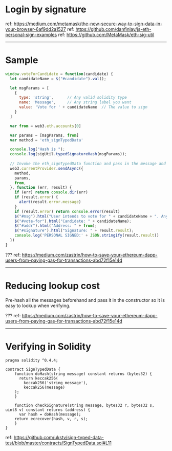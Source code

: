 # Login by signature

ref: https://medium.com/metamask/the-new-secure-way-to-sign-data-in-your-browser-6af9dd2a1527
ref: https://github.com/danfinlay/js-eth-personal-sign-examples
ref: https://github.com/MetaMask/eth-sig-util

---
# Sample

```javascript
window.voteForCandidate = function(candidate) {
  let candidateName = $("#candidate").val();

  let msgParams = [
    {
      type: 'string',      // Any valid solidity type
      name: 'Message',     // Any string label you want
      value: 'Vote for ' + candidateName  // The value to sign
    }
  ]

  var from = web3.eth.accounts[0]

  var params = [msgParams, from]
  var method = 'eth_signTypedData'

  console.log("Hash is ");
  console.log(sigUtil.typedSignatureHash(msgParams));
  
  // Invoke the eth_signTypedData function and pass in the message and account address.
  web3.currentProvider.sendAsync({
    method,
    params,
    from,
  }, function (err, result) {
    if (err) return console.dir(err)
    if (result.error) {
      alert(result.error.message)
    }
    if (result.error) return console.error(result)
    $("#msg").html("User intends to vote for " + candidateName + ". Any one can now submit the vote to the blockchain on behalf of this user. Copy the values");
    $("#vote-for").html("Candidate: " + candidateName);
    $("#addr").html("Address: " + from);
    $("#signature").html("Signature: " + result.result);
    console.log('PERSONAL SIGNED:' + JSON.stringify(result.result))
  })
}
```

???
ref: https://medium.com/zastrin/how-to-save-your-ethereum-dapp-users-from-paying-gas-for-transactions-abd72f15e14d

---
# Reducing lookup cost

Pre-hash all the messages beforehand and pass it in the constructor so it is easy to lookup when verifying.

???
ref: https://medium.com/zastrin/how-to-save-your-ethereum-dapp-users-from-paying-gas-for-transactions-abd72f15e14d

---
# Verifying in Solidity

```solidity
pragma solidity ^0.4.4;

contract SignTypedData {
	function doHash(string message) constant returns (bytes32) {
	  return keccak256(
	    keccak256('string message'),
	    keccak256(message)
    );
	}

	function checkSignature(string message, bytes32 r, bytes32 s, uint8 v) constant returns (address) {
	  var hash = doHash(message);
    return ecrecover(hash, v, r, s);
	}
}
```

ref: https://github.com/ukstv/sign-typed-data-test/blob/master/contracts/SignTypedData.sol#L11
